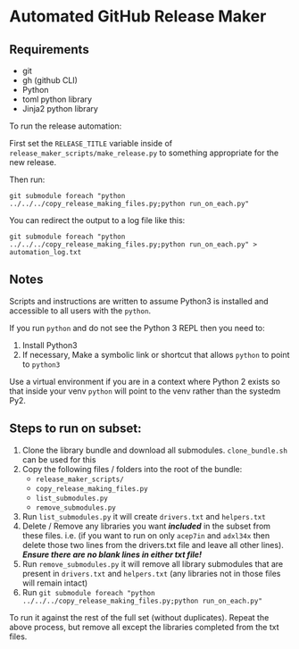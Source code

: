 # Automated GitHub Release Maker

## Requirements

- git
- gh (github CLI)
- Python
- toml python library
- Jinja2 python library

To run the release automation:

First set the `RELEASE_TITLE` variable inside of `release_maker_scripts/make_release.py` to something appropriate for the new release.

Then run:
```
git submodule foreach "python ../../../copy_release_making_files.py;python run_on_each.py"
```

You can redirect the output to a log file like this:
```
git submodule foreach "python ../../../copy_release_making_files.py;python run_on_each.py" > automation_log.txt
```

## Notes

Scripts and instructions are written to assume Python3 is installed and accessible to all users with the `python`. 

If you run `python` and do not see the Python 3 REPL then you need to:

1. Install Python3 
2. If necessary, Make a symbolic link or shortcut that allows `python` to point to `python3`

Use a virtual environment if you are in a context where Python 2 exists so that inside your venv `python` will point to the venv rather than the systedm Py2.

## Steps to run on subset:

1. Clone the library bundle and download all submodules. `clone_bundle.sh` can be used for this
2. Copy the following files / folders into the root of the bundle:
   - `release_maker_scripts/`
   - `copy_release_making_files.py`
   - `list_submodules.py`
   - `remove_submodules.py`
3. Run `list_submodules.py` it will create `drivers.txt` and `helpers.txt`
4. Delete / Remove any libraries you want _**included**_ in the subset from these files. i.e. (if you want to run on only `acep7in` and `adxl34x` then delete those two lines from the drivers.txt file and leave all other lines). _**Ensure there are no blank lines in either txt file!**_
5. Run `remove_submodules.py` it will remove all library submodules that are present in `drivers.txt` and `helpers.txt` (any libraries not in those files will remain intact)
6. Run `git submodule foreach "python ../../../copy_release_making_files.py;python run_on_each.py"`

To run it against the rest of the full set (without duplicates). Repeat the above process, but remove all except the libraries completed from the txt files.
